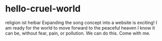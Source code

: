 # hello-cruel-world
religion ist heibar
Expanding the song concept into a website is exciting! I am ready for the world to move forward to the peaceful heaven I know it can be, without fear, pain, or pollution. We can do this.
Come with me.
